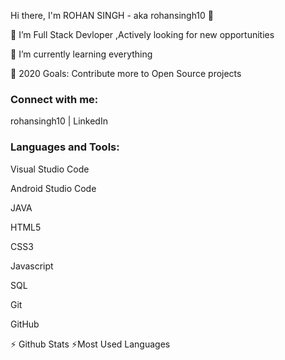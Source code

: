 
Hi there, I'm ROHAN SINGH - aka rohansingh10 👋

🔭 I’m Full Stack Devloper ,Actively looking for new opportunities

🌱 I’m currently learning everything

🥅 2020 Goals: Contribute more to Open Source projects

### Connect with me:
rohansingh10 | LinkedIn


### Languages and Tools:


Visual Studio Code

Android Studio Code

JAVA

HTML5

CSS3

Javascript

SQL

Git

GitHub



⚡ Github Stats
⚡Most Used Languages
